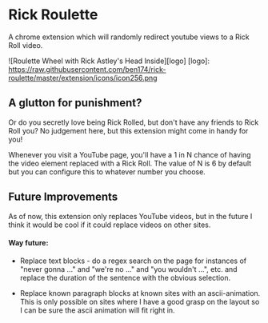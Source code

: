 # Rick Roulette
A chrome extension which will randomly redirect youtube views to a Rick Roll video.

![Roulette Wheel with Rick Astley's Head Inside][logo]
[logo]: https://raw.githubusercontent.com/ben174/rick-roulette/master/extension/icons/icon256.png

## A glutton for punishment? 

Or do you secretly love being Rick Rolled, but don't have any friends to 
Rick Roll you? No judgement here, but this extension might come in handy for you!

Whenever you visit a YouTube page, you'll have a 1 in N chance of having
the video element replaced with a Rick Roll. The value of N is 6 by default
but you can configure this to whatever number you choose.

## Future Improvements

As of now, this extension only replaces YouTube videos, but in the future
I think it would be cool if it could replace videos on other sites.

#### Way future:

* Replace text blocks - do a regex search on the page for instances of 
 "never gonna ..." and "we're no ..." and "you wouldn't ...", etc. and 
replace the duration of the sentence with the obvious selection.

* Replace known paragraph blocks at known sites with an ascii-animation. 
This is only possible on sites where I have a good grasp on the layout
so I can be sure the ascii animation will fit right in.

